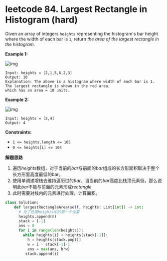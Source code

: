 # leetcode 84. Largest Rectangle in Histogram (hard)

Given an array of integers `heights` representing the histogram's bar height where the width of each bar is `1`, return *the area of the largest rectangle in the histogram*.

 

**Example 1:**

![img](https://assets.leetcode.com/uploads/2021/01/04/histogram.jpg)

```
Input: heights = [2,1,5,6,2,3]
Output: 10
Explanation: The above is a histogram where width of each bar is 1. The largest rectangle is shown in the red area, 
which has an area = 10 units.
```

**Example 2:**

![img](https://assets.leetcode.com/uploads/2021/01/04/histogram-1.jpg)

```
Input: heights = [2,4]
Output: 4
```

 

**Constraints:**

- `1 <= heights.length <= 105`
- `0 <= heights[i] <= 104`



**解题思路**

1. 遍历*heights*数组，对于当前的*bar*与前面的*bar*组成的长方形面积取决于整个长方形里高度最低的bar。
2. 使用单调递增栈去维持遍历过的*bar*，当当前的*bar*高度比栈顶元素低，那么说明此*bar*不能与前面的元素形成*rectangle*
3. 此时需要对栈内的元素进行处理，计算面积。



```python
class Solution:
    def largestRectangleArea(self, heights: List[int]) -> int:
      # 为了处理heights中的第一个元素
      heights.append(0)
      stack = [-1]
      ans = 0
      for i in range(len(heights)):
        while heights[i] < heights[stack[-1]]:
          h = heights[stack.pop()]
          w = i - stack[-1]-1
          ans = max(ans, h*w)
         stack.append(i)
       
```

